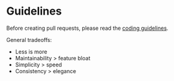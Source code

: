 # Guidelines

Before creating pull requests, please read the [coding guidelines](https://github.com/uber-go/guide/blob/master/style.md).

General tradeoffs:

* Less is more
* Maintainability > feature bloat
* Simplicity > speed
* Consistency > elegance